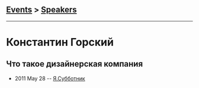 ## [Events](../README.md) > [Speakers](../speakers.md)
---

# Константин Горский

## Что такое дизайнерская компания
- 2011 May 28 -- [Я.Субботник](https://events.yandex.ru/lib/talks/242/)    
